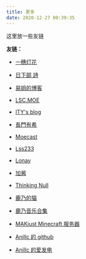 ```yaml
---
title: 更多
date: 2020-12-27 00:39:35
---
```


这里放一些友链

__友链：__

- [一穗灯花](https://milena-blog.vercel.app/)

- [日下部 詩](https://www.kskb.eu.org/)

- [易姐的博客](https://shakaianee.top/)

- [LSC.MOE](https://lsc.moe/)

- [ITY's blog](https://7ity.codes/)

- [長門有希](https://blog.yuki-nagato.com/)

- [Moecast](https://blog.cas7.moe/)

- [Lss233](https://lss233.com)

- [Lonay](https://lonay.me)

- [加酱](https://blog.lijiakaijun.cyou)

- [Thinking Null](https://awsl.blog)

- [鹿乃的猫](https://kano.cat)

- [鹿乃音乐合集](https://kanosuki.com:1224)

- [MAKjust Minecraft 服务器](https://makjust.com)

- [Anillc 的 github](https://github.com/Anillc)

- [Anillc 的爱发电](https://afdian.net/@anillc)

